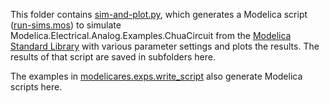 This folder contains [sim-and-plot.py](sim-and-plot.py), which generates a
Modelica script ([run-sims.mos](run-sims.mos)) to simulate
Modelica.Electrical.Analog.Examples.ChuaCircuit from the
[Modelica Standard Library] with various parameter settings and plots the
results.  The results of that script are saved in subfolders here.

The examples in
[modelicares.exps.write_script](http://kdavies4.github.io/ModelicaRes/exps.html#modelicares.exps.write_script) also generate Modelica scripts here.


[Modelica Standard Library]: https://github.com/modelica/ModelicaStandardLibrary
